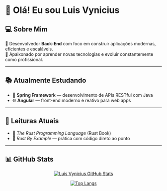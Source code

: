 # 👋 Olá! Eu sou **Luis Vynicius**

## 💻 Sobre Mim

🎯 Desenvolvedor **Back-End** com foco em construir aplicações modernas, eficientes e escaláveis.<br>
🚀 Apaixonado por aprender novas tecnologias e evoluir constantemente como profissional.

---

## 📚 Atualmente Estudando

- 🌱 **Spring Framework** — desenvolvimento de APIs RESTful com Java
- 🌐 **Angular** — front-end moderno e reativo para web apps

---

## 📖 Leituras Atuais

- 📘 *The Rust Programming Language* (Rust Book)
- 🔧 *Rust By Example* — prática com código direto ao ponto

---

## 📊 GitHub Stats

<div align="center">

[![Luis Vynicius GitHub Stats](https://github-readme-stats.vercel.app/api?username=LuisVynicius&theme=chartreuse-dark&show_icons=true&hide_title=true)](https://github.com/LuisVynicius)

[![Top Langs](https://github-readme-stats.vercel.app/api/top-langs/?username=LuisVynicius&layout=donut&theme=chartreuse-dark)](https://github.com/LuisVynicius/)

</div>
